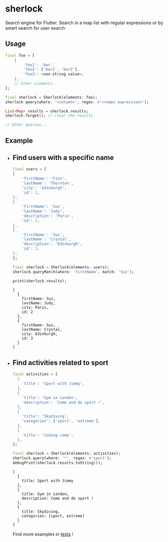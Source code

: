 # sherlock
Search engine for Flutter. Search in a map list with regular expressions or by smart search for user search

## Usage
```dart
final foo = [
    {
        'foo1': 'bar',
        'foo2': ['bar1', 'bar2'],
        'foo3': <non-string value>,
    },
    // Other elements...
];

final sherlock = Sherlock(elements: foo);
sherlock.query(where: '<column>', regex: r'<regex expression>');

List<Map> results = sherlock.results;
sherlock.forget(); // clear the results

// Other queries...
```

## Example

- ## Find users with a specific name
    ```dart
    final users = [
    {
        'firstName': 'Finn',
        'lastName': 'Thornton',
        'city': 'Edinburgh',
        'id': 1,
    },
    {
        'firstName': 'Suz',
        'lastName': 'Judy',
        'description': 'Paris',
        'id': 2,
    },
    {
        'firstName': 'Suz',
        'lastName': 'Crystal',
        'description': 'Edinburgh',
        'id': 3,
    },
    ];
    ```
    ```dart
    final sherlock = Sherlock(elements: users);
    sherlock.queryMatch(where: 'firstName', match: 'Suz');

    print(sherlock.results);
    ```
    ```
    [
      {
        firstName: Suz, 
        lastName: Judy, 
        city: Paris, 
        id: 2
      }, 
      {
        firstName: Suz, 
        lastName: Crystal, 
        city: Edinburgh, 
        id: 3
      }
    ]
    ```
- ## Find activities related to sport
    ```dart
    final activities = [
      {
        'title': 'Sport with Jimmy',
      },
      {
        'title': 'Gym in London',
        'description': 'Come and do sport !',
      },
      {
        'title': 'Skydiving',
        'categories': ['sport', 'extreme'],
      },
      {
        'title': 'Coding camp',
      },
    ];
    ```
    ```dart
    final sherlock = Sherlock(elements: activities);
    sherlock.query(where: '*', regex: r'sport');
    debugPrint(sherlock.results.toString());
    ```
    ```
    [
      {
        title: Sport with Jimmy
      }, 
      {
        title: Gym in London, 
        description: Come and do sport !
      }, 
      {
        title: Skydiving, 
        categories: [sport, extreme]
      }
    ]
    ```

    Find more examples in [tests](test/sherlock_test.dart) !
